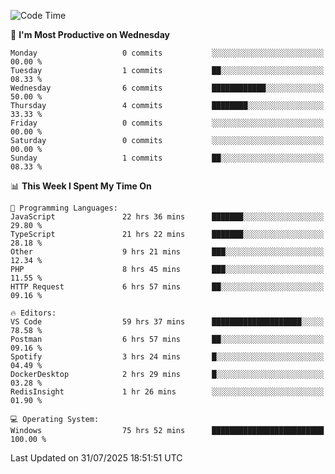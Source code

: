 <!--START_SECTION:waka-->
![Code Time](http://img.shields.io/badge/Code%20Time-5%2C449%20hrs%2023%20mins-blue)

📅 **I'm Most Productive on Wednesday** 

```text
Monday                   0 commits           ░░░░░░░░░░░░░░░░░░░░░░░░░   00.00 % 
Tuesday                  1 commits           ██░░░░░░░░░░░░░░░░░░░░░░░   08.33 % 
Wednesday                6 commits           ████████████░░░░░░░░░░░░░   50.00 % 
Thursday                 4 commits           ████████░░░░░░░░░░░░░░░░░   33.33 % 
Friday                   0 commits           ░░░░░░░░░░░░░░░░░░░░░░░░░   00.00 % 
Saturday                 0 commits           ░░░░░░░░░░░░░░░░░░░░░░░░░   00.00 % 
Sunday                   1 commits           ██░░░░░░░░░░░░░░░░░░░░░░░   08.33 % 
```


📊 **This Week I Spent My Time On** 

```text
💬 Programming Languages: 
JavaScript               22 hrs 36 mins      ███████░░░░░░░░░░░░░░░░░░   29.80 % 
TypeScript               21 hrs 22 mins      ███████░░░░░░░░░░░░░░░░░░   28.18 % 
Other                    9 hrs 21 mins       ███░░░░░░░░░░░░░░░░░░░░░░   12.34 % 
PHP                      8 hrs 45 mins       ███░░░░░░░░░░░░░░░░░░░░░░   11.55 % 
HTTP Request             6 hrs 57 mins       ██░░░░░░░░░░░░░░░░░░░░░░░   09.16 % 

🔥 Editors: 
VS Code                  59 hrs 37 mins      ████████████████████░░░░░   78.58 % 
Postman                  6 hrs 57 mins       ██░░░░░░░░░░░░░░░░░░░░░░░   09.16 % 
Spotify                  3 hrs 24 mins       █░░░░░░░░░░░░░░░░░░░░░░░░   04.49 % 
DockerDesktop            2 hrs 29 mins       █░░░░░░░░░░░░░░░░░░░░░░░░   03.28 % 
RedisInsight             1 hr 26 mins        ░░░░░░░░░░░░░░░░░░░░░░░░░   01.90 % 

💻 Operating System: 
Windows                  75 hrs 52 mins      █████████████████████████   100.00 % 
```


 Last Updated on 31/07/2025 18:51:51 UTC
<!--END_SECTION:waka-->
